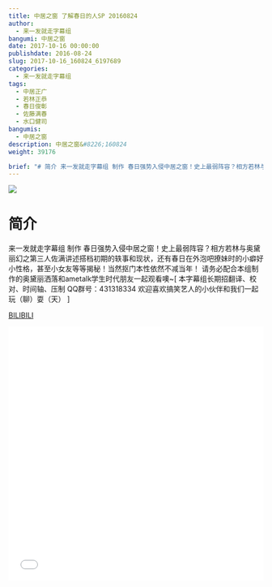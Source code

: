 ```yaml
---
title: 中居之窗 了解春日的人SP 20160824
author: 
  - 来一发就走字幕组
bangumi: 中居之窗
date: 2017-10-16 00:00:00
publishdate: 2016-08-24
slug: 2017-10-16_160824_6197689
categories: 
  - 来一发就走字幕组
tags: 
  - 中居正广
  - 若林正恭
  - 春日俊彰
  - 佐藤满春
  - 水口健司
bangumis: 
  - 中居之窗
description: 中居之窗&#8226;160824
weight: 39176

brief: "# 简介 来一发就走字幕组 制作 春日强势入侵中居之窗！史上最弱阵容？相方若林与奥黛丽幻之第三人佐满讲述搭档初期的轶事和现状，还有春日在外泡吧撩妹时的小癖好小性格，甚至小女友等等揭秘！当然抠门本性依然不减当年！ 请务必配合本组制作的奥黛丽洒落和ametalk学生时代朋友一起观看噢~"
---
```


![](https://i.imgur.com/Szgh469.jpg)

# 简介  
来一发就走字幕组 制作 春日强势入侵中居之窗！史上最弱阵容？相方若林与奥黛丽幻之第三人佐满讲述搭档初期的轶事和现状，还有春日在外泡吧撩妹时的小癖好小性格，甚至小女友等等揭秘！当然抠门本性依然不减当年！ 请务必配合本组制作的奥黛丽洒落和ametalk学生时代朋友一起观看噢~[ 本字幕组长期招翻译、校对、时间轴、压制   QQ群号：431318334 欢迎喜欢搞笑艺人的小伙伴和我们一起玩（聊）耍（天） ]

  [BILIBILI](https://www.bilibili.com/video/av6197689/)


<div class="vcontainer">  <iframe class='video' src="//www.bilibili.com/blackboard/player.html?aid=6197689" width="100%" height="500" frameborder="0" allowfullscreen="allowfullscreen"></iframe></div>
